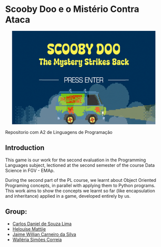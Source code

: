 # Scooby Doo e o Mistério Contra Ataca

<p align="center">
  <img width="460" height="300" src="assets/menus/gif_example_read_me.gif">
</p>

Repositorio com A2 de Linguagens de Programação

## Introduction
This game is our work for the second evaluation in the Programming Languages subject, lectioned at the second semester of the course Data Science in FGV - EMAp.

During the second part of the PL course, we learnt about Object Oriented Programing concepts, in parallel with applying them to Python programs. This work aims to show the concepts we learnt so far (like encapsulation and inheritance) applied in a game, developed entirely by us.

## Group:
- [Carlos Daniel de Souza Lima](https://github.com/G4me0ver23)
- [Helouise Mattjie](https://github.com/HelouiseMattjie)
- [Jaime Willian Carneiro da Silva](https://github.com/JaimeWillianCarneiro)
- [Walléria Simões Correia](https://github.com/WalleriaSimoes)

